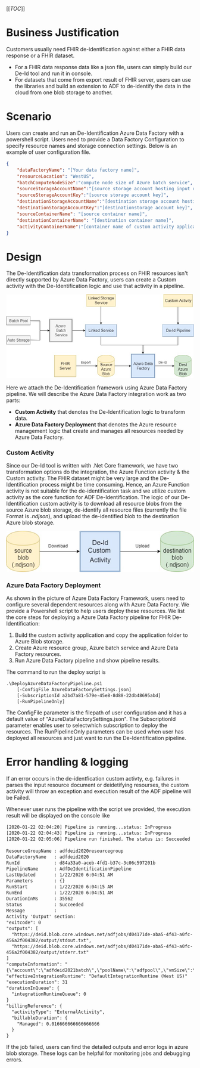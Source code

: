 [[_TOC_]]

# Business Justification
Customers usually need FHIR de-identification against either a FHIR data response or a FHIR dataset.
* For a FHIR data response data like a json file, users can simply build our De-Id tool and run it in console.
* For datasets that come from export result of FHIR server, users can use the libraries and build an extension to ADF to de-identify the data in the cloud from one blob storage to another.

# Scenario
Users can create and run an De-Identification Azure Data Factory with a powershell script. Users need to provide a Data Factory Configuration to specify resource names and storage connection settings. Below is an example of user configuration file.
```json
{
    "dataFactoryName": "[Your data factory name]",
    "resourceLocation": "WestUS",
    "batchComputeNodeSize":"compute node size of Azure batch service",
    "sourceStorageAccountName":"[source storage account hosting input data, activity application]",
    "sourceStorageAccountKey":"[source storage account key]",
    "destinationStorageAccountName":"[destination storage account hosting output data]",
    "destinationStorageAccountKey":"[destinationstorage account key]",
    "sourceContainerName": "[source container name]",
    "destinationContainerName": "[destination container name]",
    "activityContainerName":"[container name of custom activity application]"
}
```
# Design
The De-Identification data transformation process on FHIR resources isn't directly supported by Azure Data Factory,
users can create a Custom activity with the De-Identification logic and use that activity in a pipeline. 

![ADF.jpg](/.attachments/ADF-f7f075d6-29ea-4e64-b19b-00b38edba106.jpg)

Here we attach the De-Identification framework using Azure Data Factory pipeline. 
We will describe the Azure Data Factory integration work as two parts: 
* **Custom Activity** that denotes the De-Identification logic to transform data.
* **Azure Data Factory Deployment** that denotes the Azure resource management logic that create and manages all resources needed by Azure Data Factory.

### Custom Activity
Since our De-Id tool is written with .Net Core framework, we have two transformation options do the integration, the Azure Function activity & the Custom activity. The FHIR dataset might be very large and the De-Identification process might be time consuming. Hence, an Azure Function activity is not suitable for the de-identification task and we utilize custom activity as the core function for ADF De-Identification.
The logic of our De-Identification custom activity is to download all resource blobs from the source Azure blob storage, de-identify all resource files (currently the file Format is *.ndjson*), and upload the de-identified blob to the destination Azure blob storage.

![custom activity.jpg](/.attachments/custom%20activity-bbd3d18c-02f2-4f26-83c6-19b282b418e6.jpg)

### Azure Data Factory Deployment
As shown in the picture of Azure Data Factory Framework, users need to configure several dependent resources along with Azure Data Factory. We provide a Powershell script to help users deploy these resources. We list the core steps for deploying a Azure Data Factory pipeline for FHIR De-Identification:
1. Build the custom activity application and copy the application folder to Azure Blob storage.
2. Create Azure resource group, Azure batch service and Azure Data Factory resources.
3. Run Azure Data Factory pipeline and show pipeline results.

The command to run the deploy script is
```
.\DeployAzureDataFactoryPipeline.ps1 
    [-ConfigFile AzureDataFactorySettings.json]
    [-SubscriptionId a2bd7a81-579e-45e8-8d88-22db48695abd]
    [-RunPipelineOnly]
```
The ConfigFile parameter is the filepath of user configuration and it has a default value of "AzureDataFactorySettings.json". The SubscriptionId parameter enables user to selectwhich subscription to deploy the resources. The RunPipelineOnly parameters can be used when user has deployed all resources and just want to run the De-Identification pipeline.

# Error handling & logging
If an error occurs in the de-identfication custom activty, e.g. failures in parses the input resource document or deidetifying resourses, the custom activity will throw an exception and execution result of the ADF pipeline will be Failed.
 
Whenever user runs the pipeline with the script we provided, the execution result will be displayed on the console like
```
[2020-01-22 02:04:20] Pipeline is running...status: InProgress
[2020-01-22 02:04:43] Pipeline is running...status: InProgress
[2020-01-22 02:05:06] Pipeline run finished. The status is: Succeeded

ResourceGroupName : adfdeid2020resourcegroup
DataFactoryName   : adfdeid2020
RunId             : d84a33a0-aceb-4fd1-b37c-3c06c597201b
PipelineName      : AdfDeIdentificationPipeline
LastUpdated       : 1/22/2020 6:04:51 AM
Parameters        : {}
RunStart          : 1/22/2020 6:04:15 AM
RunEnd            : 1/22/2020 6:04:51 AM
DurationInMs      : 35562
Status            : Succeeded
Message           :
Activity 'Output' section:
"exitcode": 0
"outputs": [
  "https://deid.blob.core.windows.net/adfjobs/d04171de-aba5-4f43-a0fc-456a2f004382/output/stdout.txt",
  "https://deid.blob.core.windows.net/adfjobs/d04171de-aba5-4f43-a0fc-456a2f004382/output/stderr.txt"
]
"computeInformation": "{\"account\":\"adfdeid2021batch\",\"poolName\":\"adfpool\",\"vmSize\":\"standard_d1_v2\"}"
"effectiveIntegrationRuntime": "DefaultIntegrationRuntime (West US)"
"executionDuration": 31
"durationInQueue": {
  "integrationRuntimeQueue": 0
}
"billingReference": {
  "activityType": "ExternalActivity",
  "billableDuration": {
    "Managed": 0.016666666666666666
  }
}
```
If the job failed, users can find the detailed outputs and error logs in azure blob storage. These logs can be helpful for monitoring jobs and debugging errors.

